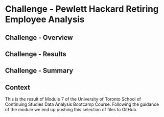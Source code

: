# Challenge - Pewlett Hackard Retiring Employee Analysis

## Challenge - Overview



## Challenge - Results



## Challenge - Summary



## Context

This is the result of Module 7 of the University of Toronto School of Continuing Studies Data Analysis Bootcamp Course. Following the guidance of the module we end up pushing this selection of files to GitHub.
